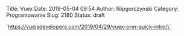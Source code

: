 Title: Vuex
Date: 2019-05-04 09:54
Author: filipgorczynski
Category: Programowanie
Slug: 2180
Status: draft

\`https://vuejsdevelopers.com/2019/04/29/vuex-orm-quick-intro/\`

 
